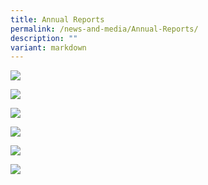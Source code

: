 ```yaml
---
title: Annual Reports
permalink: /news-and-media/Annual-Reports/
description: ""
variant: markdown
---
```

<a href="https://drive.google.com/file/d/1OqFfhGonYAf0d70Bb\_Dcid4yB0UbPRdP/view?usp=sharing">![](/images/2024_annual_report.jpg)
	
</a><a href="https://drive.google.com/file/d/1LgPlotin4eZ5h-Gsd-bXUUmM79XjuNen/view?usp=sharing">![](/images/2023%20annual%20report.jpg)
	
</a><a href="https://drive.google.com/file/d/18BrdI3j9kqpl-\_YUj-HRuK-7UBFXQxcm/view?usp=sharing">![](/images/2022%20%20.jpg)
	
</a><a href="https://drive.google.com/file/d/1NsYJxiO2W19-YA0pl6YgiH8C8gVb0khY/view?usp=sharing">![](/images/2021%20Annual%20Report.png)
	
</a><a href="https://drive.google.com/file/d/1roBlWgsmuQgh0GKkZDY4quHWYxvtE963/view?usp=sharing">![](/images/2020.jpg)

</a><a href="https://drive.google.com/file/d/1eide1EiSAT2\_PwMTyDrfe5nJ0\_PVtkdJ/view?usp=sharing">![](/images/2019.jpg)</a>